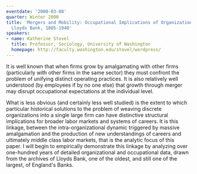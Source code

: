 ```yaml
---
eventdate: '2000-03-08'
quarter: Winter 2000
title: 'Mergers and Mobility: Occupational Implications of Organizational Growth at
  Lloyds Bank, 1885-1940'
speakers:
- name: Katherine Stovel
  title: Professor, Sociology, University of Washington
  homepage: http://faculty.washington.edu/stovel/wordpress/
---
```

It is well known that when firms grow by amalgamating with other firms (particularly with other firms in the same sector) they must confront the problem of unifying distinct operating practices. It is also relatively well understood (by employees if by no one else) that growth through merger may disrupt occupational expectations at the individual level.

What is less obvious (and certainly less well studied) is the extent to which particular historical solutions to the problem of weaving discrete organizations into a single large firm can have distinctive structural implications for broader labor markets and systems of careers. It is this linkage, between the intra-organizational dynamic triggered by massive amalgamation and the production of new understandings of careers and ultimately middle class labor markets, that is the analytic focus of this paper. I will begin to empirically demonstrate this linkage by analyzing over one-hundred years of detailed organizational and occupational data, drawn from the archives of Lloyds Bank, one of the oldest, and still one of the largest, of England's Banks.
